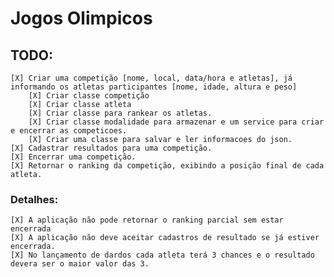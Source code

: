 # Jogos Olimpicos

## TODO:

    [X] Criar uma competição [nome, local, data/hora e atletas], já informando os atletas participantes [nome, idade, altura e peso]
        [X] Criar classe competição
        [X] Criar classe atleta
        [X] Criar classe para rankear os atletas.
        [X] Criar classe modalidade para armazenar e um service para criar e encerrar as competicoes.
        [X] Criar uma classe para salvar e ler informacoes do json.
    [X] Cadastrar resultados para uma competição.
    [X] Encerrar uma competição.
    [X] Retornar o ranking da competição, exibindo a posição final de cada atleta.

### Detalhes:

    [X] A aplicação não pode retornar o ranking parcial sem estar encerrada
    [X] A aplicação não deve aceitar cadastros de resultado se já estiver encerrada.
    [X] No lançamento de dardos cada atleta terá 3 chances e o resultado devera ser o maior valor das 3.
